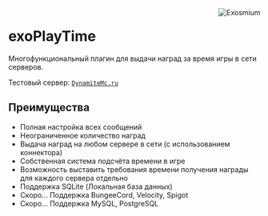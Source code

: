 <img src="https://avatars.githubusercontent.com/u/59437511?s=50&v=4" alt="Exosmium" align="right">

# exoPlayTime

Многофункциональный плагин для выдачи наград за время игры в сети серверов.

Тестовый сервер: [``DynamiteMc.ru``](https://hotmc.ru/minecraft-server-230011)

## Преимущества

- Полная настройка всех сообщений
- Неограниченное количество наград
- Выдача наград на любом сервере в сети (с использованием коннектора)
- Собственная система подсчёта времени в игре
- Возможность выставить требования времени получения награды для каждого сервера отдельно
- Поддержка SQLite (Локальная база данных)
- Скоро... Поддержка BungeeCord, Velocity, Spigot
- Скоро... Поддержка MySQL, PostgreSQL
